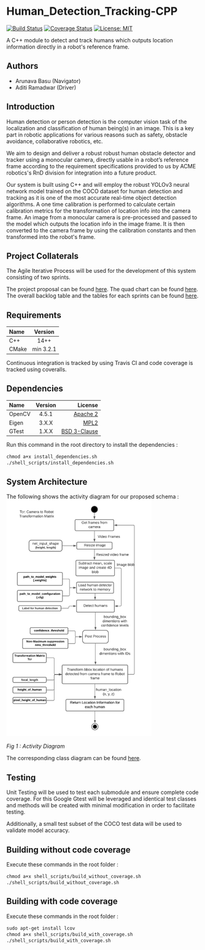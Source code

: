 # Human_Detection_Tracking-CPP
[![Build Status](https://app.travis-ci.com/aditiramadwar/Human_Detection_Tracking-CPP.svg?branch=Phase_1)](https://app.travis-ci.com/aditiramadwar/Human_Detection_Tracking-CPP)
[![Coverage Status](https://coveralls.io/repos/github/aditiramadwar/Human_Detection_Tracking-CPP/badge.svg?branch=Phase_1)](https://coveralls.io/github/aditiramadwar/Human_Detection_Tracking-CPP?branch=Phase_1)
[![License: MIT](https://img.shields.io/badge/License-MIT-blue.svg)](https://opensource.org/licenses/MIT)

A C++ module to detect and track humans which outputs location information directly in a robot's reference frame.

## Authors

 - Arunava Basu (Navigator)
 - Aditi Ramadwar (Driver)

## Introduction
Human detection or person detection is the computer vision task of the localization and classification of human being(s) in an image. This is a key part in robotic applications for various reasons such as safety, obstacle avoidance, collaborative robotics, etc. 

We aim to design and deliver a robust  robust human obstacle detector and tracker using a monocular camera, directly usable in a robot’s reference frame according to the requirement specifications provided to us by ACME robotics's RnD division for integration into a future product.

Our system is built using C++ and will employ the robust YOLOv3 neural network model trained on the COCO dataset for human detection and tracking as it is one of the most accurate real-time object detection algorithms. A one time calibration is performed to calculate certain calibration metrics for the transformation of location info into the camera frame. An image from a monocular camera is pre-processed and passed to the model which outputs the location info in the image frame. It is then converted to the camera frame by using the calibration constants and then transformed into the robot's frame.

## Project Collaterals
The Agile Iterative Process will be used for the development of this system consisting of two sprints.

The project proposal can be found [here](https://github.com/aditiramadwar/Human_Detection_Tracking-CPP/blob/Phase_1/documents/Human%20Detector%20&%20Tracker%20-%20Proposal.pdf).
The quad chart can be found [here](https://github.com/aditiramadwar/Human_Detection_Tracking-CPP/blob/Phase_1/documents/Quad_Chart.pdf).
The overall backlog table and the tables for each sprints can be found [here](https://docs.google.com/spreadsheets/d/1tjJKUd9B4bBSYAHnrwuMjWNl_lUBmqeB6lw7iTNKZSg/edit?usp=sharing).
## Requirements
| Name | Version | 
| :---         |     :---:      |    
| C++   | 14++     | 
| CMake   | min 3.2.1     | 

Continuous integration is tracked by using Travis CI and code coverage is tracked using coveralls. 
## Dependencies

| Name | Version | License |
| :---         |     :---:      |          ---: |
| OpenCV   | 4.5.1     | [Apache 2](https://github.com/opencv/opencv/blob/master/LICENSE)    |
| Eigen     | 3.X.X       | [MPL2](https://www.mozilla.org/en-US/MPL/2.0/FAQ/)      |
| GTest    | 1.X.X      |   [BSD 3-Clause](https://github.com/google/googletest/blob/master/LICENSE)    |

Run this command in the root directory to install the dependencies : 

    chmod a+x install_dependencies.sh
	./shell_scripts/install_dependencies.sh


## System Architecture 
The following shows the activity diagram for our proposed schema : 
<img alt="activity" src="assets/activity.png" width="75%" />

*Fig 1 :  Activity Diagram*

The corresponding class diagram can be found [here](https://github.com/aditiramadwar/Human_Detection_Tracking-CPP/blob/Phase_1/documents/Class_Diagram.pdf).
## Testing
Unit Testing will be used to test each submodule and ensure complete code coverage. For this Google Gtest will be leveraged and identical test classes and methods will be created with minimal modification in order to facilitate testing.

Additionally, a small test subset of the COCO test data will be used to validate model accuracy.

## Building without code coverage
Execute these commands in the root folder : 

    chmod a+x shell_scripts/build_without_coverage.sh
	./shell_scripts/build_without_coverage.sh

## Building with code coverage
Execute these commands in the root folder : 
```
sudo apt-get install lcov
chmod a+x shell_scripts/build_with_coverage.sh
./shell_scripts/build_with_coverage.sh
```
